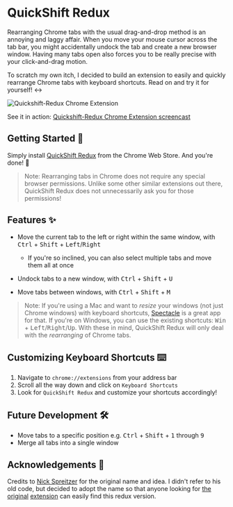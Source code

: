 # QuickShift Redux

Rearranging Chrome tabs with the usual drag-and-drop method is an annoying and laggy affair. When you move your mouse cursor across the tab bar, you might accidentally undock the tab and create a new browser window. Having many tabs open also forces you to be really precise with your click-and-drag motion.

To scratch my own itch, I decided to build an extension to easily and quickly rearrange Chrome tabs with keyboard shortcuts. Read on and try it for yourself! :left_right_arrow:

![Quickshift-Redux Chrome Extension](https://i.imgur.com/QFjdfn4.png)

See it in action: [Quickshift-Redux Chrome Extension screencast](https://youtu.be/4GDRN3ZzM58)


## Getting Started :rocket:

Simply install [QuickShift Redux](https://chrome.google.com/webstore/detail/quickshift/daiohbdbfnmpbolhbpbngdjdjcbclikm/) from the Chrome Web Store. And you're done! :tada:

> Note: Rearranging tabs in Chrome does not require any special browser permissions. Unlike some other similar extensions out there, QuickShift Redux does not unnecessarily ask you for those permissions!


## Features :sparkles:

- Move the current tab to the left or right within the same window, with <kbd>Ctrl</kbd> + <kbd>Shift</kbd> + <kbd>Left</kbd>/<kbd>Right</kbd>
  - If you're so inclined, you can also select multiple tabs and move them all at once

- Undock tabs to a new window, with <kbd>Ctrl</kbd> + <kbd>Shift</kbd> + <kbd>U</kbd>

- Move tabs between windows, with <kbd>Ctrl</kbd> + <kbd>Shift</kbd> + <kbd>M</kbd>

> Note: If you're using a Mac and want to _resize_ your windows (not just Chrome windows) with keyboard shortcuts, [Spectacle](https://www.spectacleapp.com) is a great app for that. If you're on Windows, you can use the existing shortcuts: <kbd>Win</kbd> + <kbd>Left</kbd>/<kbd>Right</kbd>/<kbd>Up</kbd>. With these in mind, QuickShift Redux will only deal with the _rearranging_ of Chrome tabs.


## Customizing Keyboard Shortcuts :keyboard:

1. Navigate to `chrome://extensions` from your address bar
2. Scroll all the way down and click on `Keyboard Shortcuts`
3. Look for `QuickShift Redux` and customize your shortcuts accordingly!


## Future Development :hammer_and_wrench:
- Move tabs to a specific position e.g. <kbd>Ctrl</kbd> + <kbd>Shift</kbd> + <kbd>1</kbd> through <kbd>9</kbd>
- Merge all tabs into a single window


## Acknowledgements :raised_hands:

Credits to [Nick Spreitzer](https://github.com/refactorsaurusrex/QuickShiftForChrome) for the original name and idea. I didn't refer to his old code, but decided to adopt the name so that anyone looking for [the](https://lifehacker.com/5642713/quickshift-moves-tabs-between-chrome-windows-via-keyboard-shortcuts) [original](http://www.callingallgeeks.org/quickshift-for-google-chrome-makes-browsing-easier-faster/) [extension](http://www.addictivetips.com/internet-tips/add-customizable-keyboard-shortcuts-with-quickshift-for-chrome/) can easily find this redux version.
